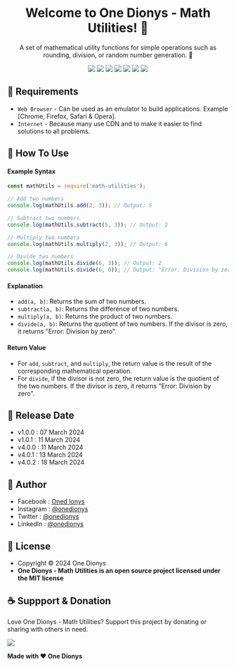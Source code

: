 <h1 align="center">Welcome to One Dionys - Math Utilities! 👋 </h1>

<p align="center">A set of mathematical utility functions for simple operations such as rounding, division, or random number generation. 💖 </p>

<p align="center">
<img src="https://img.shields.io/github/contributors/onedionys/onedionys-math-utilities?style=flat-square">
<img src="https://img.shields.io/github/issues/onedionys/onedionys-math-utilities?style=flat-square">
<img src="https://img.shields.io/github/stars/onedionys/onedionys-math-utilities?style=flat-square"> 
<img src="https://img.shields.io/github/forks/onedionys/onedionys-math-utilities?style=flat-square">
<img src="https://img.shields.io/github/last-commit/onedionys/onedionys-math-utilities.svg?style=flat-square">
<img src="https://img.shields.io/github/languages/code-size/onedionys/onedionys-math-utilities?style=flat-square">
<img src="https://img.shields.io/github/license/onedionys/onedionys-math-utilities?style=flat-square">
</p>

## 💾 Requirements

* `Web Browser` - Can be used as an emulator to build applications. Example [Chrome, Firefox, Safari & Opera].
* `Internet` - Because many use CDN and to make it easier to find solutions to all problems.

## 🎯 How To Use

#### Example Syntax

```javascript
const mathUtils = require('math-utilities');

// Add two numbers
console.log(mathUtils.add(2, 3)); // Output: 5

// Subtract two numbers
console.log(mathUtils.subtract(5, 3)); // Output: 2

// Multiply two numbers
console.log(mathUtils.multiply(2, 3)); // Output: 6

// Divide two numbers
console.log(mathUtils.divide(6, 3)); // Output: 2
console.log(mathUtils.divide(6, 0)); // Output: "Error: Division by zero"
```

#### Explanation

* `add(a, b)`: Returns the sum of two numbers.
* `subtract(a, b)`: Returns the difference of two numbers.
* `multiply(a, b)`: Returns the product of two numbers.
* `divide(a, b)`: Returns the quotient of two numbers. If the divisor is zero, it returns "Error: Division by zero".

#### Return Value

* For `add`, `subtract`, and `multiply`, the return value is the result of the corresponding mathematical operation.
* For `divide`, if the divisor is not zero, the return value is the quotient of the two numbers. If the divisor is zero, it returns "Error: Division by zero".

## 📆 Release Date

* v1.0.0 : 07 March 2024
* v1.0.1 : 11 March 2024
* v4.0.0 : 11 March 2024
* v4.0.1 : 13 March 2024
* v4.0.2 : 18 March 2024

## 🧑 Author

* Facebook : <a href="https://www.facebook.com/theonedionys"> Oned Ionys</a>
* Instagram : <a href="https://www.instagram.com/onedionys/"> @onedionys</a>
* Twitter : <a href="https://twitter.com/onedionys"> @onedionys</a>
* LinkedIn :  <a href="https://www.linkedin.com/in/onedionys/"> @onedionys</a>

## 📝 License

* Copyright © 2024 One Dionys
* **One Dionys - Math Utilities is an open source project licensed under the MIT license**

## ☕️ Suppport & Donation

Love One Dionys - Math Utilities? Support this project by donating or sharing with others in need.

<a href="https://www.buymeacoffee.com/onedionys"><img src="https://img.shields.io/badge/Buy_Me_A_Coffee-FFDD00?style=for-the-badge&logo=buy-me-a-coffee&logoColor=black"/> </a>

**Made with ❤️ One Dionys**
